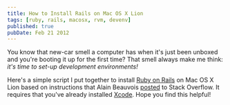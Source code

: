 ```yaml
---
title: How to Install Rails on Mac OS X Lion
tags: [ruby, rails, macosx, rvm, devenv]
published: true
pubDate: Feb 21 2012
---
```


You know that new-car smell a computer has when it's just been unboxed and you're booting it up for the first time? That smell always make me think: _it's time to set-up development environments!_

Here's a simple script I put together to install [Ruby on Rails][] on Mac OS X Lion based on instructions that Alain Beauvois [posted][] to Stack Overflow. It requires that you've already installed [Xcode][]. Hope you find this helpful!

<script src="https://gist.github.com/1877914.js?file=install_rvm_rails.sh"></script>

[ruby on rails]: http://www.rubyonrails.org
[posted]: http://stackoverflow.com/a/8464619
[xcode]: http://itunes.apple.com/fr/app/xcode/id448457090?mt=12
